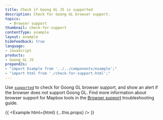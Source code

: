 ```yaml
---
title: Check if Goong GL JS is supported
description: Check for Goong GL browser support.
topics:
  - Browser support
thumbnail: check-for-support
contentType: example
layout: example
hideFeedback: true
language:
- JavaScript
products:
- Goong GL JS
prependJs:
- "import Example from '../../components/example';"
- "import html from './check-for-support.html';"
---
```


Use [`supported`](/docs/javascript/properties/#supported) to check for Goong GL browser support, and show an alert if the browser does not support Goong GL. Find more information about browser support for Mapbox tools in the [Browser support](https://docs.goong.io/docs/example/check-for-support/) troubleshooting guide.

{{ <Example html={html} {...this.props} /> }}
